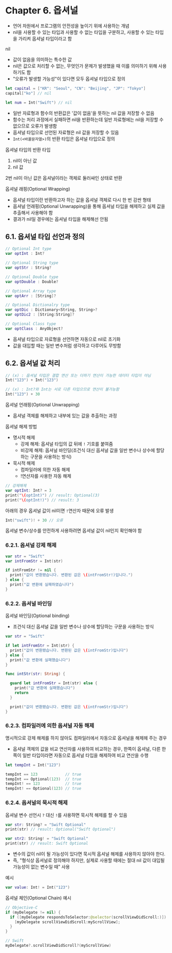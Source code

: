 # Chapter 6. 옵셔널

- 언어 차원에서 프로그램의 안전성을 높이기 위에 사용하는 개념
- nil을 사용할 수 있는 타입과 사용할 수 없는 타입을 구분하고, 사용할 수 있는 타입을 가리켜 옵셔널 타입이라고 함

nil

- 값이 없음을 의미하는 특수한 값
- nil은 값으로 처리할 수 없는, 무엇인가 문제가 발생했을 때 이를 의미하기 위해 사용하기도 함
- "오류가 발생할 가능성"이 있다면 모두 옵셔널 타입으로 정의

```swift
let capital = ["KR": "Seoul", "CN": "Beijing", "JP": "Tokyo"]
capital["ko"] // nil

let num = Int("Swift") // nil
```

- 일반 자료형과 함수의 반환값은 '값이 없음'을 뜻하는 nil 값을 저장할 수 없음
- 함수는 처리 과정에서 실패하면 nil을 반환하는데 일반 자료형에는 nil을 저장할 수 없으므로 오류가 발생함
- 옵셔널 타입으로 선언된 자료형은 nil 값을 저장할 수 있음
- `Int(<바꿀문자열>)`의 반환 타입은 옵셔널 타입으로 정의

옵셔널 타입의 반환 타입

1. nil이 아닌 값
2. nil 값

2번 nil이 아닌 값은 옵셔널이라는 객체로 둘러싸인 상태로 반환

옵셔널 래핑(Optional Wrapping)

- 옵셔널 타입이란 반환하고자 하는 값을 옵셔널 객체로 다시 한 번 감싼 형태
- 옵셔널 언래핑(Optional Unwrapping)을 통해 옵셔널 타입을 해제하고 실제 값을 추출해서 사용해야 함
- 결과가 nil일 경우에는 옵셔널 타입을 해제해선 안됨

## 6.1. 옵셔널 타입 선언과 정의

```swift
// Optional Int type
var optInt : Int?

// Optional String type
var optStr : String?

// Optional Double type
var optDouble : Double?

// Optional Array type
var optArr : [String]?

// Optional Dictionalry type
var optDic : Dictionary<String, String>?
var optDic2 : [String:String]?

// Optional Class type
var optClass : AnyObject?
```

- 옵셔널 타입으로 자료형을 선언하면 자동으로 nil로 초기화
- 값을 대입할 때는 일반 변수처럼 생각하고 다루어도 무방함

## 6.2. 옵셔널 값 처리

```swift
// (x) : 옵셔널 타입은 결합 연산 또는 더하기 연산이 가능한 데이터 타입이 아님
Int("123") + Int("123")

// (x) : Int?와 Int는 서로 다른 타입으므로 연산이 불가능함
Int("123") + 30
```

옵셔널 언래핑(Optional Unwrapping)

- 옵셔널 객체를 해제하고 내부에 있는 값을 추출하는 과정

옵셔널 해제 방법

- 명시적 해제
  - 강제 해제: 옵셔널 타입의 값 뒤에 `!` 기호를 붙여줌
  - 비강제 해제: 옵셔널 바인딩(조건식 대신 옵셔널 값을 일반 변수나 상수에 할당하는 구문을 사용하는 방식)
- 묵시적 해제
  - 컴파일러에 의한 자동 해제
  - !연산자를 사용한 자동 해제

```swift
// 강제해제
var optInt: Int? = 3
print("\(optInt)") // result: Optional(3)
print("\(optInt!)") // result: 3
```

아래의 경우 옵셔널 값이 nil이면 `!`연산자 때문에 오류 발생

```swift
Int("swift")! + 30 // 오류
```

옵셔널 변수/상수를 안전하게 사용하려면 옵셔널 값이 nil인지 확인해야 함

### 6.2.1. 옵셔널 강제 해제

```swift
var str = "Swift"
var intFromStr = Int(str)

if intFromStr != nil {
  print("값이 변환됐습니다. 변환된 값은 \(intFromStr!)입니다.")
} else {
  print("값 변환에 실패하였습니다")
}
```

### 6.2.2. 옵셔널 바인딩

옵셔널 바인딩(Optional binding)

- 조건식 대신 옵셔널 값을 일반 변수나 상수에 할당하는 구문을 사용하는 방식

```swift
var str = "Swift"

if let intFromStr = Int(str) {
  print("값이 변환됐습니다. 변환된 값은 \(intFromStr)입니다")
} else {
  print("값 변환에 실패했습니다")
}

func intStr(str: String) {

  guard let intFromStr = Int(str) else {
    print("값 변환에 실패했습니다")
    return
  }

  print("값이 변환됐습니다. 변환된 값은 \(intFromStr)입니다")
}
```

### 6.2.3. 컴파일러에 의한 옵셔널 자동 해제

명시적으로 강제 해제를 하지 않아도 컴파일러에서 자동으로 옵셔널을 해제헤 주는 경우

- 옵셔널 객체의 값을 비교 연산자를 사용하여 비교하는 경우, 한쪽이 옵셔널, 다른 한쪽이 일반 타입이라면 자동으로 옵셔널 타입을 해제하여 비교 연산을 수행

```swift
let tempInt = Int("123")

tempInt == 123            // true
tempInt == Optional(123)  // true
tempInt! == 123           // true
tempInt! == Optional(123) // true
```

### 6.2.4. 옵셔널의 묵시적 해제

옵셔널 변수 선언시 `?` 대신 `!`를 사용하면 묵시적 해제를 할 수 있음

```swift
var str: String? = "Swift Optional"
print(str) // result: Optional("Swift Optional")

var str2: String! = "Swift Optional"
print(str) // result: Swift Optional
```

- 변수의 값이 nil이 될 가능성이 있다면 묵시적 옵셔널 해제를 사용하지 않아야 한다.
- 즉, "형식상 옵셔널로 정의해야 하지만, 실제로 사용할 때에는 절대 nil 값이 대입될 가능성이 없는 변수일 때" 사용

예시

```swift
var value: Int! = Int("123")
```

옵셔널 체인(Optional Chain) 예시

```swift
// Objective-C
if (myDelegate != nil) {
  if ([myDelegate respondsToSelector:@selector(scrollViewDidScroll:)]) {
    [myDelegate scrollViewDidScroll:myScrollView];
  }
}

// Swift
myDelegate?.scrollViewDidScroll?(myScrollView)
```
